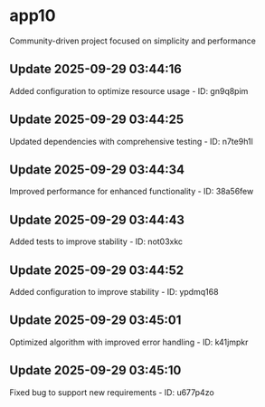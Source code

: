 # app10
Community-driven project focused on simplicity and performance

## Update 2025-09-29 03:44:16
Added configuration to optimize resource usage - ID: gn9q8pim


## Update 2025-09-29 03:44:25
Updated dependencies with comprehensive testing - ID: n7te9h1l


## Update 2025-09-29 03:44:34
Improved performance for enhanced functionality - ID: 38a56few


## Update 2025-09-29 03:44:43
Added tests to improve stability - ID: not03xkc


## Update 2025-09-29 03:44:52
Added configuration to improve stability - ID: ypdmq168


## Update 2025-09-29 03:45:01
Optimized algorithm with improved error handling - ID: k41jmpkr


## Update 2025-09-29 03:45:10
Fixed bug to support new requirements - ID: u677p4zo

